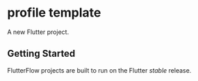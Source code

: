 # profile template

A new Flutter project.

## Getting Started

FlutterFlow projects are built to run on the Flutter _stable_ release.
